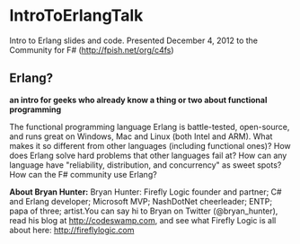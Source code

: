 IntroToErlangTalk
=================

Intro to Erlang slides and code. Presented December 4, 2012 to the Community for F# (http://fpish.net/org/c4fs)

## Erlang? ##
**an intro for geeks who already know a thing or two about functional programming**

The functional programming language Erlang is battle-tested, open-source, and runs great on Windows, Mac and
Linux (both Intel and ARM). What makes it so different from other languages (including functional ones)? How does
Erlang solve hard problems that other languages fail at? How can any language have "reliability, distribution, and
concurrency" as sweet spots? How can the F# community use Erlang?

**About Bryan Hunter:**
Bryan Hunter: Firefly Logic founder and partner; C# and Erlang developer; Microsoft MVP; NashDotNet cheerleader;
ENTP; papa of three; artist.You can say hi to Bryan on Twitter (@bryan_hunter), read his blog
at http://codeswamp.com, and see what Firefly Logic is all about here: http://fireflylogic.com
